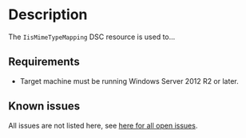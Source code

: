 # Description

The `IisMimeTypeMapping` DSC resource is used to...

## Requirements

* Target machine must be running Windows Server 2012 R2 or later.

## Known issues

All issues are not listed here, see [here for all open issues](https://github.com/dsccommunity/xWebAdministration/issues?q=is%3Aissue+is%3Aopen+in%3Atitle+IisMimeTypeMapping).
